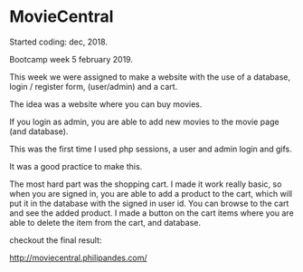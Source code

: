 # MovieCentral

Started coding: dec, 2018.

Bootcamp week 5 february 2019.

This week we were assigned to make a website with the use of a database, login / register form, (user/admin) and a cart.

The idea was a website where you can buy movies. 

If you login as admin, you are able to add new movies to the movie page (and database). 

This was the first time I used php sessions, a user and admin login and gifs.  

It was a good practice to make this. 

The most hard part was the shopping cart. I made it work really basic, so when you are signed in, you are able to add a product to the cart, which will put it in the database with the signed in user id. You can browse to the cart and see the added product. I made a button on the cart items where you are able to delete the item from the cart, and database. 

checkout the final result:

http://moviecentral.philipandes.com/
